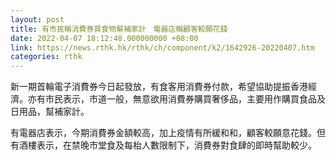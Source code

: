 ```yaml
---
layout: post
title: 有市民稱消費券買食物幫補家計　電器店稱顧客較願花錢
date: 2022-04-07 18:12:48.000000000 +08:00
link: https://news.rthk.hk/rthk/ch/component/k2/1642926-20220407.htm
categories: rthk
---
```


新一期首輪電子消費券今日起發放，有食客用消費券付款，希望協助提振香港經濟。亦有市民表示，市道一般，無意欲用消費券購買奢侈品，主要用作購買食品及日用品，幫補家計。

有電器店表示，今期消費券金額較高，加上疫情有所緩和和，顧客較願意花錢。但有酒樓表示，在禁晚市堂食及每枱人數限制下，消費券對食肆的即時幫助較少。
